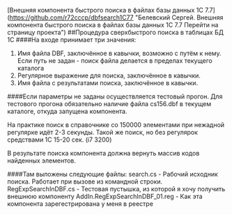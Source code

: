 [Внешняя компонента быстрого поиска в файлах базы данных 1С 7.7] (https://github.com/r72cccp/dbfsearch1C77 "Белевский Сергей. Внешняя компонента быстрого поиска в файлах базы данных 1С 7.7 Перейти на страницу проекта")
##Процедура сверхбыстрого поиска в таблицах БД 1С 
####На входе принимает три значения:
  1. Имя файла DBF, заключённое в кавычки, возможно с путём к нему. Если путь не задан - поиск файла делается в пределах текущего каталога
  2. Регулярное выражение для поиска, заключённое в кавычки.
  3. Имя файла с результатами поиска, заключённое в кавычки.

####Если параметры не заданы осуществляется тестовый прогон. 
  Для тестового прогона обязательно наличие файла cs156.dbf в текущем каталоге, откуда запущена компонента.

  На практике поиск в справочнике со 150000 элементами при нежадной регулярке идёт 2-3 секунды. Такой же поиск, но без регулярок средствами 1С 15-20 сек. (i7 3200)

  В результате поиска компонента должна вернуть массив кодов найденных элементов. 

####Там выложены следующие файлы: 
  search.cs                      - Рабочий исходник поиска. Работает при вызове из командной строки. 
  RegExpSearchInDBF.cs           - Тестовая пустышка, из которой я хочу получить внешнюю компоненту 
  AddIn.RegExpSearchInDBF_01.reg - Как эта компонента зарегестрирована у меня в реестре
